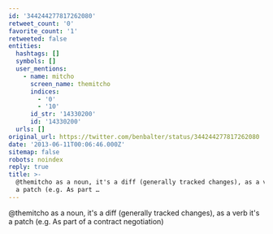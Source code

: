 ```yaml
---
id: '344244277817262080'
retweet_count: '0'
favorite_count: '1'
retweeted: false
entities:
  hashtags: []
  symbols: []
  user_mentions:
    - name: mitcho
      screen_name: themitcho
      indices:
        - '0'
        - '10'
      id_str: '14330200'
      id: '14330200'
  urls: []
original_url: https://twitter.com/benbalter/status/344244277817262080
date: '2013-06-11T00:06:46.000Z'
sitemap: false
robots: noindex
reply: true
title: >-
  @themitcho as a noun, it's a diff (generally tracked changes), as a verb it's
  a patch (e.g. As part …
---
```


@themitcho as a noun, it's a diff (generally tracked changes), as a verb it's a patch (e.g. As part of a contract negotiation)